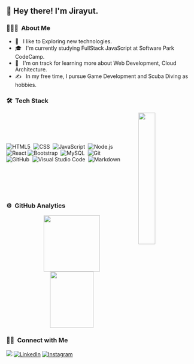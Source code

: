 ## 👋  Hey there! I'm Jirayut.

### 👨🏻‍💻 &nbsp;About Me

- 🤔 &nbsp; I like to Exploring new technologies.
- 🎓 &nbsp; I'm currently studying FullStack JavaScript at Software Park CodeCamp.
- 🌱 &nbsp; I'm on track for learning more about Web Development, Cloud Architecture.
- ✍️ &nbsp; In my free time, I pursue Game Development and Scuba Diving as hobbies.



### 🛠 &nbsp;Tech Stack
   <img width="30%" src="https://cdn.dribbble.com/users/1928646/screenshots/4884082/media/8147bc69f7ec23dc42e282c7869b9e1e.gif" align="right" >
   <br>
   <br>
   <br>
   <br>
   
  ![HTML5](https://img.shields.io/badge/-HTML5-333333?style=flat&logo=HTML5)&nbsp;
  ![CSS](https://img.shields.io/badge/-CSS-333333?style=flat&logo=CSS3&logoColor=1572B6)&nbsp;
  ![JavaScript](https://img.shields.io/badge/-JavaScript-333333?style=flat&logo=javascript)&nbsp;
  ![Node.js](https://img.shields.io/badge/-Node.js-333333?style=flat&logo=node.js)&nbsp;\
  ![React](https://img.shields.io/badge/-React-333333?style=flat&logo=react)
  ![Bootstrap](https://img.shields.io/badge/-Bootstrap-333333?style=flat&logo=bootstrap&logoColor=563D7C)&nbsp;
  ![MySQL](https://img.shields.io/badge/-MySQL-333333?style=flat&logo=mysql)&nbsp;
  ![Git](https://img.shields.io/badge/-Git-333333?style=flat&logo=git)&nbsp;\
  ![GitHub](https://img.shields.io/badge/-GitHub-333333?style=flat&logo=github)&nbsp;
  ![Visual Studio Code](https://img.shields.io/badge/-Visual%20Studio%20Code-333333?style=flat&logo=visual-studio-code&logoColor=007ACC)&nbsp;
  ![Markdown](https://img.shields.io/badge/-Markdown-333333?style=flat&logo=markdown)&nbsp;
  
 

<br>
<br>
<br>
<br>


### ⚙️ &nbsp;GitHub Analytics

<p align="center">
<a href="https://github.com/ToEzBit">
  <img height="150em" src="https://github-readme-stats.vercel.app/api?username=ToEzBit&theme=aura&show_icons=true" />
  <img height="150em" width = "48%"src="https://github-readme-stats.vercel.app/api/top-langs/?username=ToEzBit&theme=aura&layout=compact"/>
</a>
</p>


### 🤝🏻 &nbsp;Connect with Me

<p >
<a href="https://www.facebook.com/100007751956655"><img src="https://img.shields.io/badge/-Jirayut Natrachart-1877F2?style=flat&logo=Facebook&logoColor=white"/></a>
<a href="https://www.linkedin.com/in/jirayut-natrachart-367915199"/><img alt="LinkedIn" src="https://img.shields.io/badge/Jirayut-blue?style=flat-square&logo=linkedin"></a>
<a href="https://www.instagram.com/iamjirayut/"><img alt="Instagram" src="https://img.shields.io/badge/iamjirayut-white?style=flat-square&logo=instagram"></a>
</p>



